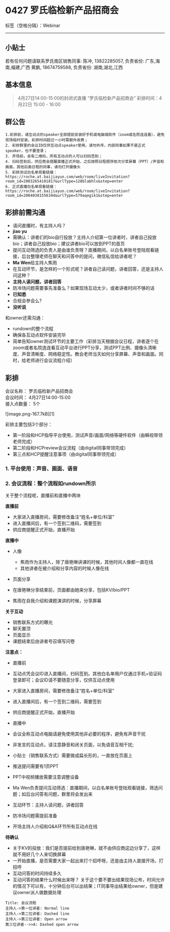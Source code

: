 # 0427 罗氏临检新产品招商会

标签（空格分隔）：Webinar

---

## 小贴士
若有任何问题请联系罗氏南区销售同事:
陈冲, 13822285057, 负责省份: 广东,海南,福建,广西
黄鹏, 18674759588, 负责省份: 湖南,湖北,江西

## 基本信息
> 4月27日14:00-15:00的封闭式直播 “罗氏临检新产品招商会” 
彩排时间：4月22日 15:00 - 16:00

## 群公告
```
1.彩排前，请互动点的speaker全部提前安装好手机或电脑端软件（zoom或名院连连看），避免现场临时安装，彩排时间超过一小时需额外收费；
2. 彩排群里的会议ID仅供互动点speaker使用，请勿外传，内部同事如果不是正式speaker，也不要登录；
3. 开场前，会有二维码，所有互动点的人可以扫码签到；
4. 扫码签到后，供应商会提醒直播正式开始，之后按照日程顺序依次分享屏幕（PPT）/声音和画面，其他后面日程的同事，请勿打开摄像头
5. 彩排测试白名单观看链接： 
https://roche.at.baijiayun.com/web/room/liveInvitation?room_id=20032654101817&urlType=128blabhlv&step=enter
6. 正式直播白名单观看链接：
https://roche.at.baijiayun.com/web/room/liveInvitation?room_id=20040381556344&urlType=579aqegik1&step=enter
```


## 彩排前需沟通
- 请问直播时，有主持人吗？
 - **jiao yu**
- 需确认：讲者们的bio自行投放？主持人介绍第一位讲者时，讲者自己投放bio；讲者自己投放bio；建议讲者bio可以放到PPT的首页
- 提问互动筛选的负责人是由谁负责呀？直播期间，以白名单账号登陆观看链接，后台整理老师在聊天和问答中的提问，微信私信给讲者呢？
 - **Ma Wen**给主持人焦雨
- 在互动环节，是怎样的一个形式呢？讲者自己读问题，讲者回答，还是主持人问这种？
 - **主持人读问题，讲者回答**
- 防冷场问题需要事先准备么？如果现场互动太少，或者讲者时间不够的话
 - **已知悉**
- 合规会参会么?
 - **没听说**

和owner还需沟通：
- rundown的整个流程
- 确保各互动点软件安装完毕
- 简单告知owner测试环节的主要工作（彩排当天根据会议日程，讲者逐个在zoom或者名院连连看互动平台进行PPT分享，测试PPT比例、摄像头清晰度、声音清晰度、网络稳定性。教会老师当天如何分享屏幕、声音和画面。同时，给老师进行会议流程介绍）

## 彩排
会议名称：	罗氏临检新产品招商会			
会议时间：	4月27日14:00-15:00			
接入点数量：	5个			

![image.png-167.7kB][1]

彩排主要包括3个部分：
- 第一阶段和HCP指导平台使用，测试声音/画面/网络等硬件软件（由瞬视带领老师完成）
- 第二阶段和HCPreview会议流程（由digital同事带领完成）
- 第三点和HCP提醒注意事项（由digital同事带领完成）

### 1. 平台使用：声音、画面、语音

### 2. 会议流程：整个流程如rundown所示

关于整个流程呢，直播前和直播中两块

**直播前**
 - 大家进入直播房间，需要修改备注“姓名+单位/科室”
 - 进入直播间后，有一个签到二维码，需要签到
 - 供应商提醒正式开始，直播开始

**直播中**

- 人像
  - 焦雨作为主持人，除了唐艳琳讲课的时候，其他时间人像都一直在线
  - 其他讲者在被介绍和分享内容的时候人像在线
  
- 页面分享
 - 在唐艳琳分享结束前，页面都由她来分享，包括KV/bio/PPT
 - 焦雨在自我介绍和课题演讲的时候，分享屏幕

**关于互动**

- 销售联系方式的曝光
 - 聊天置顶
 - 页面显示
- 课题结束后由讲者号召填写问卷
 
**注意点：**

- 直播前
 - 互动点凭会议ID进入直播间，扫码签到。其他白名单用户仅通过手机+验证码登录即可；会议ID请不要随意分享，仅供互动点使用
 - 大家进入直播房间，需要修改备注“姓名+单位/科室”
 - 进入直播间后，有一个签到二维码，需要签到
 - 供应商提醒正式开始，直播开始

- 直播中
 - 会议全称互动点电脑请避免使用其他非必要的程序，避免有声音干扰
 - 非发言的互动点，请注意静音和闭关页面，以免语音互相干扰;
 - 小贴士（销售联系方式）需要做成扁长形的，一直放在页面上
 - 推送提问需要有1页PPT
 - PPT中视频播放需要注意调整设备
 - Ma Wen负责提问互动筛选：直播期间，以白名单账号登陆观看链接，筛选问题；如后台问答有问题，群里将会发出来
 - 互动环节：主持人读问题，讲者回答
 - 防冷场问题需提前准备
 - 开场主持人介绍和Q&A环节所有互动点在线
 



**待确认**

- 关于KV的投放：我们是否提前给到唐艳琳，就不由供应商这边分享了，这样就不用好几个人来切换屏幕
- 一开始直播，是否需要大家一起出来打个招呼呀，还是由主持人直接开场，打招呼
- 互动问答的时间持续多久
- 互动问答的结果什么时候出来呀？
关于这个要不要出结果现场公布，时间允许的情况下可以有，十分钟后台可以出结果；IT同事导出结果给owner，但是建议owner派人做数据处理



```seq
Title: 会议流程
主持人->第一位讲者: Normal line
主持人->第二位讲者: Dashed line
主持人->第三位讲者: Open arrow
第三位讲者-->>A: Dashed open arrow
```
















